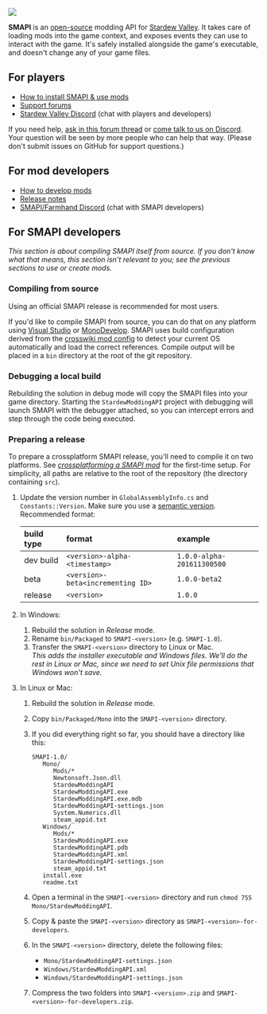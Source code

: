 ![](https://raw.githubusercontent.com/Gormogon/SMAPI/master/docs/imgs/SMAPI.png)

**SMAPI** is an [open-source](LICENSE) modding API for [Stardew Valley](http://stardewvalley.net/).
It takes care of loading mods into the game context, and exposes events they can use to interact
with the game. It's safely installed alongside the game's executable, and doesn't change any of
your game files.

## For players

* [How to install SMAPI & use mods](http://canimod.com/guides/using-mods#installing-smapi)
* [Support forums](http://community.playstarbound.com/threads/stardew-modding-api-0-40-1-1.108375/)
* [Stardew Valley Discord](https://discord.gg/KCJHWhX) (chat with players and developers)

If you need help, [ask in this forum thread](http://community.playstarbound.com/threads/stardew-modding-api-0-40-1-1.108375)
or [come talk to us on Discord](https://discord.gg/KCJHWhX). Your question will be seen by more
people who can help that way. (Please don't submit issues on GitHub for support questions.)

## For mod developers

* [How to develop mods](http://canimod.com/guides/creating-a-smapi-mod)
* [Release notes](release-notes.md)
* [SMAPI/Farmhand Discord](https://discordapp.com/invite/0t3fh2xhHVc6Vdyx) (chat with SMAPI developers)

## For SMAPI developers
_This section is about compiling SMAPI itself from source. If you don't know what that means, this
section isn't relevant to you; see the previous sections to use or create mods._

### Compiling from source
Using an official SMAPI release is recommended for most users.

If you'd like to compile SMAPI from source, you can do that on any platform using
[Visual Studio](https://www.visualstudio.com/vs/community/) or [MonoDevelop](http://www.monodevelop.com/).
SMAPI uses build configuration derived from the [crosswiki mod config](https://github.com/Pathoschild/Stardew.ModBuildConfig#readme)
to detect your current OS automatically and load the correct references. Compile output will be
placed in a `bin` directory at the root of the git repository.

### Debugging a local build
Rebuilding the solution in debug mode will copy the SMAPI files into your game directory. Starting
the `StardewModdingAPI` project with debugging will launch SMAPI with the debugger attached, so you
can intercept errors and step through the code being executed.

### Preparing a release
To prepare a crossplatform SMAPI release, you'll need to compile it on two platforms. See
_[crossplatforming a SMAPI mod](http://canimod.com/guides/crossplatforming-a-smapi-mod#preparing-a-mod-release)_
for the first-time setup. For simplicity, all paths are relative to the root of the repository (the
directory containing `src`).

1. Update the version number in `GlobalAssemblyInfo.cs` and `Constants::Version`. Make sure you use a
   [semantic version](http://semver.org). Recommended format:

   build type | format                            | example
   :--------- | :-------------------------------- | :------
   dev build  | `<version>-alpha-<timestamp>`     | `1.0.0-alpha-201611300500`
   beta       | `<version>-beta<incrementing ID>` | `1.0.0-beta2`
   release    | `<version>`                       | `1.0.0`

2. In Windows:
   1. Rebuild the solution in _Release_ mode.
   2. Rename `bin/Packaged` to `SMAPI-<version>` (e.g. `SMAPI-1.0`).
   2. Transfer the `SMAPI-<version>` directory to Linux or Mac.  
      _This adds the installer executable and Windows files. We'll do the rest in Linux or Mac,
      since we need to set Unix file permissions that Windows won't save._

2. In Linux or Mac:
   1. Rebuild the solution in _Release_ mode.
   2. Copy `bin/Packaged/Mono` into the `SMAPI-<version>` directory.
   3. If you did everything right so far, you should have a directory like this:

      ```
      SMAPI-1.0/
         Mono/
            Mods/*
            Newtonsoft.Json.dll
            StardewModdingAPI
            StardewModdingAPI.exe
            StardewModdingAPI.exe.mdb
            StardewModdingAPI-settings.json
            System.Numerics.dll
            steam_appid.txt
         Windows/
            Mods/*
            StardewModdingAPI.exe
            StardewModdingAPI.pdb
            StardewModdingAPI.xml
            StardewModdingAPI-settings.json
            steam_appid.txt
         install.exe
         readme.txt
      ```
   4. Open a terminal in the `SMAPI-<version>` directory and run `chmod 755 Mono/StardewModdingAPI`.
   5. Copy & paste the `SMAPI-<version>` directory as `SMAPI-<version>-for-developers`.
   6. In the `SMAPI-<version>` directory, delete the following files:
      * `Mono/StardewModdingAPI-settings.json`
      * `Windows/StardewModdingAPI.xml`
      * `Windows/StardewModdingAPI-settings.json`
   7. Compress the two folders into `SMAPI-<version>.zip` and `SMAPI-<version>-for-developers.zip`.